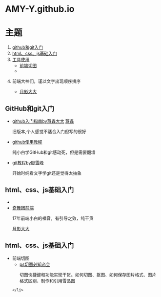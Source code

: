 # AMY-Y.github.io
<html>
<head>
<meta charset="utf-8">
</head>
<body>
  <h1>主题</h1>
  <ol>
    <li><a href="#git-hub">github和git入门</a></li>
    <li><a href="#base-rumen">html、css、js基础入门</a></li>
    <li><a href="#usings">工具使用</a>
      <ul>
        <li><a href="#ps">前端切图</a></li>
        <li></li>
      </ul>
    </li>
    <li>
      <p>前端大神们，谨以文字出现顺序排序</p>
      <ul>
        <li><a href="#yueyingdada">月影大大</a></li>
      </ul>
    </li>
  </ol>
  <h2><a name="git-hub">GitHub和git入门</a></h2>
  <ul>
    <li>
     <a href="http://www.worldhello.net/gotgit/">github入门指南by蒋鑫大大</a>
     <a href="http://www.worldhello.net/gotgit/">蒋鑫</a>
     <p>旧版本,个人感觉不适合入门但写的很好</p> 
    </li>
    <li>
      <a href="https://m.youtube.com/playlist?list=PL8LR_PrSuIRh57eeYlY9vhv9dRYmTsErB">github使用教程</a>
      <p>纯小白学GitHub和git感动死，但是需要翻墙</p>
    </li>
    <li>
      <a href="https://www.liaoxuefeng.com/">git教程by廖雪峰</a>
      <p>开始时纯看文字学git还是觉得太抽象</p>
    </li>
  </ul>
  <h2><a name="base-rumen">html、css、js基础入门</a></h2>
  <ul>
    <li></li>
    <li>
      <a href="t.75team.com">奇舞团前端</a>
      <p>17年前端小白的福音，有引导之效，纯干货</p>
      <a name="yueyingdada" href="https://www.h5jun.com/">月影大大</a>
    </li>
  </ul>
  <h2><a name="usings">html、css、js基础入门</a></h2>
  <ul>
    <li><a name="ps">前端切图</a>
      <ul>
        <li><a href="https://juejin.im/entry/596048d86fb9a06ba14b98ad">ps切图必知必会</a>
          <p>切图快捷键和功能实现干货。如何切图、抠图、如何保存图片格式、图片格式区别、制作和引用雪晶图</p>
        </li>
      </ul>
    
    </li>
  </ul>
 
</body>
</html>
